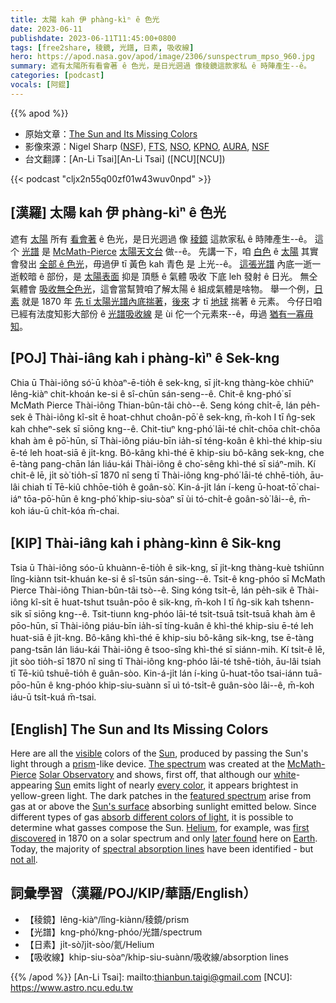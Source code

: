 ```yaml
---
title: 太陽 kah 伊 phàng-kìⁿ ê 色光
date: 2023-06-11
publishdate: 2023-06-11T11:45:00+0800
tags: [free2share, 稜鏡, 光譜, 日素, 吸收線]
hero: https://apod.nasa.gov/apod/image/2306/sunspectrum_mpso_960.jpg
summary: 遮有太陽所有看會著 ê 色光，是日光迵過 像稜鏡這款家私 ê 時陣產生--ê。
categories: [podcast]
vocals: [阿錕]
---
```


{{% apod %}}

- 原始文章：[The Sun and Its Missing Colors](https://apod.nasa.gov/apod/ap230611.html)
- 影像來源：Nigel Sharp ([NSF](https://www.nsf.gov/)), [FTS](https://noirlab.edu/public/images/noao-02592/), [NSO](https://www.nso.edu/), [KPNO](https://noirlab.edu/public/programs/kitt-peak-national-observatory/), [AURA](https://www.aura-astronomy.org/), [NSF](https://www.nsf.gov/)
- 台文翻譯：[An-Li Tsai][An-Li Tsai] ([NCU][NCU])

{{< podcast "cljx2n55q00zf01w43wuv0npd" >}}

## [漢羅] 太陽 kah 伊 phàng-kìⁿ ê 色光
遮有 [太陽][Sun 1] 所有 [看會著][visible] ê 色光，是日光迵過 像 [稜鏡][prism] 這款家私 ê 時陣產生--ê。
這个 [光譜][The spectrum] 是 [McMath-Pierce][McMath-Pierce] [太陽天文台][Solar Observatory] 做--ê。
先講一下，咱 [白色][white] ê [太陽][Sun 2] 其實會發出 [全部 ê 色光][every color]，毋過伊 tī 黃色 kah 青色 是 上光--ê。
[這張光譜][featured spectrum] 內底一逝一逝較暗 ê 部份，是 [太陽表面][Sun's surface] 抑是 頂懸 ê 氣體 吸收 下底 leh 發射 ê 日光。
無仝氣體會 [吸收無仝色光][absorb different colors of light]，這會當幫贊咱了解太陽 ê 組成氣體是啥物。
舉一个例，[日素][Helium] 就是 1870 年 [先 tī 太陽光譜內底揣著][first discovered]，[後來][later found] 才 tī [地球][Earth] 揣著 ê 元素。
今仔日咱已經有法度知影大部份 ê [光譜吸收線][spectral absorption lines] 是 ùi 佗一个元素來--ê，毋過 [猶有一寡毋知][not all]。

## [POJ] Thài-iâng kah i phàng-kìⁿ ê Sek-kng
Chia ū Thài-iông só͘-ū khòaⁿ-ē-tio̍h ê sek-kng, sī ji̍t-kng thàng-kòe chhiūⁿ lêng-kiàⁿ chit-khoán ke-si ê sî-chūn sán-seng--ê.
Chit-ê kng-phó͘ sī McMath Pierce Thài-iông Thian-bûn-tâi chò--ê.
Seng kóng chi̍t-ē, lán pe̍h-sek ê Thài-iông kî-si̍t ē hoat-chhut choân-pō͘ ê sek-kng, m̄-koh I tī n̂g-sek kah chheⁿ-sek sī siōng kng--ê.
Chit-tiuⁿ kng-phó͘ lāi-té chi̍t-chōa chi̍t-chōa khah àm ê pō͘-hūn, sī Thài-iông piáu-bīn ia̍h-sī téng-koân ê khì-thé khip-siu ē-té leh hoat-siā ê ji̍t-kng.
Bô-kâng khì-thé ē khip-siu bô-kâng sek-kng, che ē-tàng pang-chān lán liáu-kái Thài-iông ê cho͘-sêng khì-thé sī siáⁿ-mih.
Kí chi̍t-ê lē, ji̍t sò͘ tio̍h-sī 1870 nî seng tī Thài-iông kng-phó͘ lāi-té chhē-tio̍h, āu-lâi chiah tī Tē-kiû chhōe-tio̍h ê goân-sò͘.
Kin-á-ji̍t lán í-keng ū-hoat-tō͘ chai-iáⁿ tōa-pō͘-hūn ê kng-phó͘ khip-siu-sòaⁿ sī ùi tó-chi̍t-ê goân-sò͘ lâi--ê, m̄-koh iáu-ū chi̍t-kóa m̄-chai.

## [KIP] Thài-iâng kah i phàng-kìnn ê Sik-kng
Tsia ū Thài-iông sóo-ū khuànn-ē-tio̍h ê sik-kng, sī ji̍t-kng thàng-kuè tshiūnn lîng-kiànn tsit-khuán ke-si ê sî-tsūn sán-sing--ê.
Tsit-ê kng-phóo sī McMath Pierce Thài-iông Thian-bûn-tâi tsò--ê.
Sing kóng tsi̍t-ē, lán pe̍h-sik ê Thài-iông kî-si̍t ē huat-tshut tsuân-pōo ê sik-kng, m̄-koh I tī n̂g-sik kah tshenn-sik sī siōng kng--ê.
Tsit-tiunn kng-phóo lāi-té tsi̍t-tsuā tsi̍t-tsuā khah àm ê pōo-hūn, sī Thài-iông piáu-bīn ia̍h-sī tíng-kuân ê khì-thé khip-siu ē-té leh huat-siā ê ji̍t-kng.
Bô-kâng khì-thé ē khip-siu bô-kâng sik-kng, tse ē-tàng pang-tsān lán liáu-kái Thài-iông ê tsoo-sîng khì-thé sī siánn-mih.
Kí tsi̍t-ê lē, ji̍t sòo tio̍h-sī 1870 nî sing tī Thài-iông kng-phóo lāi-té tshē-tio̍h, āu-lâi tsiah tī Tē-kiû tshuē-tio̍h ê guân-sòo.
Kin-á-ji̍t lán í-king ū-huat-tōo tsai-iánn tuā-pōo-hūn ê kng-phóo khip-siu-suànn sī uì tó-tsi̍t-ê guân-sòo lâi--ê, m̄-koh iáu-ū tsi̍t-kuá m̄-tsai.

## [English] The Sun and Its Missing Colors
Here are all the [visible][visible] colors of the [Sun][Sun 1], produced by passing the Sun's light through a [prism][prism]\-like device.
[The spectrum][The spectrum] was created at the [McMath-Pierce][McMath-Pierce] [Solar Observatory][Solar Observatory] and shows, first off, that although our [white][white]\-appearing [Sun][Sun 2] emits light of nearly [every color][every color], it appears brightest in yellow-green light.
The dark patches in the [featured spectrum][The spectrum] arise from gas at or above the [Sun's surface][Sun's surface] absorbing sunlight emitted below.
Since different types of gas [absorb different colors of light][absorb different colors of light], it is possible to determine what gasses compose the Sun.
[Helium][Helium], for example, was [first discovered][first discovered] in 1870 on a solar spectrum and only [later found][later found] here on [Earth][Earth].
Today, the majority of [spectral absorption lines][spectral absorption lines] have been identified - but [not all][not all].

## 詞彙學習（漢羅/POJ/KIP/華語/English）
- 【稜鏡】lêng-kiàⁿ/lîng-kiànn/稜鏡/prism
- 【光譜】kng-phó͘/kng-phóo/光譜/spectrum
- 【日素】ji̍t-sò͘/ji̍t-sòo/氦/Helium
- 【吸收線】khip-siu-sòaⁿ/khip-siu-suànn/吸收線/absorption lines

{{% /apod %}}
[An-Li Tsai]: mailto:thianbun.taigi@gmail.com
[NCU]: https://www.astro.ncu.edu.tw

[copyright]: https://apod.nasa.gov/apod/fap/lib/about_apod.html#srapply
[License]: https://creativecommons.org/licenses/by/2.0/

[visible]:https://science.nasa.gov/ems/09_visiblelight
[Sun 1]:https://solarsystem.nasa.gov/solar-system/sun/overview/
[prism]:http://en.wikipedia.org/wiki/Prism_%28optics%29
[The spectrum]:https://noirlab.edu/public/images/noao-sun/
[McMath-Pierce]:https://noirlab.edu/public/programs/kitt-peak-national-observatory/mcmath-pierce-solar-telescope/
[Solar Observatory]:https://apod.nasa.gov/apod/ap120316.html
[white]:http://solar-center.stanford.edu/SID/activities/GreenSun.html
[Sun 2]:https://apod.nasa.gov/apod/sun.html
[every color]:https://www.windows2universe.org/sun/spectrum/multispectral_sun_overview.html
[featured spectrum]:https://noirlab.edu/public/images/noao-sun/
[Sun's surface]:https://apod.nasa.gov/apod/ap160919.html
[absorb different colors of light]:http://astronomy.swin.edu.au/cosmos/a/absorption+line
[Helium]:http://en.wikipedia.org/wiki/Helium
[first discovered]:https://www.smithsonianmag.com/history/how-scientists-discovered-helium-first-alien-element-1868-180970057/
[later found]:http://www.youtube.com/watch?v=d-XbjFn3aqE
[Earth]:http://antwrp.gsfc.nasa.gov/apod/image/0208/earthlights02_dmsp_big.jpg
[spectral absorption lines]:https://www.khanacademy.org/partner-content/nasa/measuringuniverse/spectroscopy/a/absorptionemission-lines
[not all]:https://ui.adsabs.harvard.edu/abs/2005ASPC..336...25A/abstract
